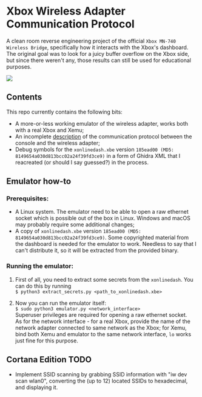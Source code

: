 # Xbox Wireless Adapter Communication Protocol

A clean room reverse engineering project of the official `Xbox MN-740 Wireless Bridge`, specifically how it interacts with the Xbox's dashboard. The original goal was to look for a juicy buffer overflow on the Xbox side, but since there weren't any, those results can still be used for educational purposes.

![](cover_image.jpg)

## Contents

This repo currently contains the following bits:
 - A more-or-less working emulator of the wireless adapter, works both with a real Xbox and Xemu;
 - An incomplete [description](communication_protocol.md) of the communication protocol between the console and the wireless adapter;
 - Debug symbols for the `xonlinedash.xbe` version `185ead00 (MD5: 8149654a030d813bcc02a24f39fd3ce9)` in a form of Ghidra XML that I reacreated (or should I say guessed?) in the process.

## Emulator how-to

### Prerequisites:
- A Linux system. The emulator need to be able to open a raw ethernet socket which is possible out of the box in Linux. Windows and macOS may probably require some additional changes;
- A copy of `xonlinedash.xbe` version `185ead00 (MD5: 8149654a030d813bcc02a24f39fd3ce9)`. Some copyrighted material from the dashboard is needed for the emulator to work. Needless to say that I can't distribute it, so it will be extracted from the provided binary.

### Running the emulator:
1. First of all, you need to extract some secrets from the `xonlinedash`. You can do this by running  
`$ python3 extract_secrets.py <path_to_xonlinedash.xbe>`

2. Now you can run the emulator itself:  
`$ sudo python3 emulator.py <network_interface>`  
Superuser privileges are required for opening a raw ethernet socket.  
As for the network interface - for a real Xbox, provide the name of the network adapter connected to same network as the Xbox; for Xemu, bind both Xemu and emulator to the same network interface, `lo` works just fine for this purpose.

## Cortana Edition TODO
- Implement SSID scanning by grabbing SSID information with "iw dev scan wlan0", converting the (up to 12) located SSIDs to hexadecimal, and displaying it.
